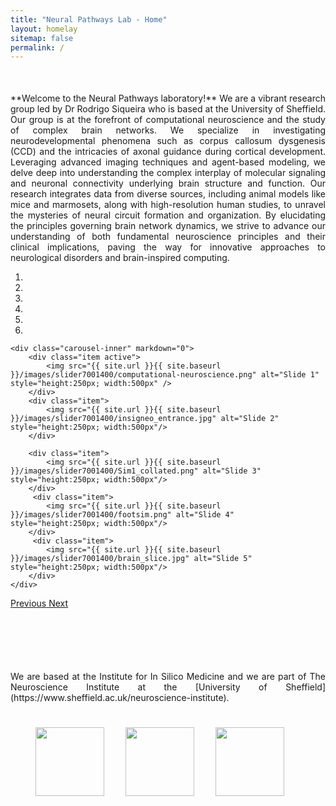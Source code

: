 ```yaml
---
title: "Neural Pathways Lab - Home"
layout: homelay
sitemap: false 
permalink: /
---
```


<div style="margin-top: 50px; text-align:justify;">
  **Welcome to the Neural Pathways laboratory!** We are a vibrant research group led by Dr Rodrigo Siqueira who is based at the University of Sheffield. Our group is at the forefront of computational neuroscience and the study of complex brain networks. We specialize in investigating neurodevelopmental phenomena such as corpus callosum dysgenesis (CCD) and the intricacies of axonal guidance during cortical development. Leveraging advanced imaging techniques and agent-based modeling, we delve deep into understanding the complex interplay of molecular signaling and neuronal connectivity underlying brain structure and function. Our research integrates data from diverse sources, including animal models like mice and marmosets, along with high-resolution human studies, to unravel the mysteries of neural circuit formation and organization. By elucidating the principles governing brain network dynamics, we strive to advance our understanding of both fundamental neuroscience principles and their clinical implications, paving the way for innovative approaches to neurological disorders and brain-inspired computing.
</div>


<div markdown="0" id="carousel" class="carousel slide" data-ride="carousel" data-interval="4000" data-pause="hover">
    <ol class="carousel-indicators">
        <li data-target="#carousel" data-slide-to="0" class="active"></li>
        <li data-target="#carousel" data-slide-to="1"></li>
        <li data-target="#carousel" data-slide-to="2"></li>
        <li data-target="#carousel" data-slide-to="3"></li>
        <li data-target="#carousel" data-slide-to="4"></li>
        <li data-target="#carousel" data-slide-to="5"></li>
    </ol>

    <div class="carousel-inner" markdown="0">
        <div class="item active">
            <img src="{{ site.url }}{{ site.baseurl }}/images/slider7001400/computational-neuroscience.png" alt="Slide 1" style="height:250px; width:500px" />
        </div>
        <div class="item">
            <img src="{{ site.url }}{{ site.baseurl }}/images/slider7001400/insigneo_entrance.jpg" alt="Slide 2" style="height:250px; width:500px"/>
        </div>
        
        <div class="item">
            <img src="{{ site.url }}{{ site.baseurl }}/images/slider7001400/Sim1_collated.png" alt="Slide 3" style="height:250px; width:500px"/>
        </div>
         <div class="item">
            <img src="{{ site.url }}{{ site.baseurl }}/images/slider7001400/footsim.png" alt="Slide 4" style="height:250px; width:500px"/>
        </div>
         <div class="item">
            <img src="{{ site.url }}{{ site.baseurl }}/images/slider7001400/brain_slice.jpg" alt="Slide 5" style="height:250px; width:500px"/>
        </div>        
    </div>

  <a class="left carousel-control" href="#carousel" role="button" data-slide="prev">
    <span class="glyphicon glyphicon-chevron-left" aria-hidden="true"></span>
    <span class="sr-only">Previous</span>
  </a>
  <a class="right carousel-control" href="#carousel" role="button" data-slide="next">
    <span class="glyphicon glyphicon-chevron-right" aria-hidden="true"></span>
    <span class="sr-only">Next</span>
  </a>
</div>

<div style="text-align: justify; margin-top:100px">
  We are based at the Institute for In Silico Medicine and we are part of The Neuroscience Institute at the [University of Sheffield](https://www.sheffield.ac.uk/neuroscience-institute).

</div>

<figure class="third">
  <img src="{{ site.url }}{{ site.baseurl }}/images/logopic/Leverhulme_Trust_Logo.jpg" style="width: 110px; margin-right: 30px; margin-top: 25px">
  <img src="{{ site.url }}{{ site.baseurl }}/images/logopic/Insigneo_Logo.jpg" style="width: 110px; margin-right: 30px; margin-top: 25px">
  <img src="{{ site.url }}{{ site.baseurl }}/images/logopic/Neuroscience_Logo.jpg" style="width: 110px; margin-top: 25px">
</figure>
